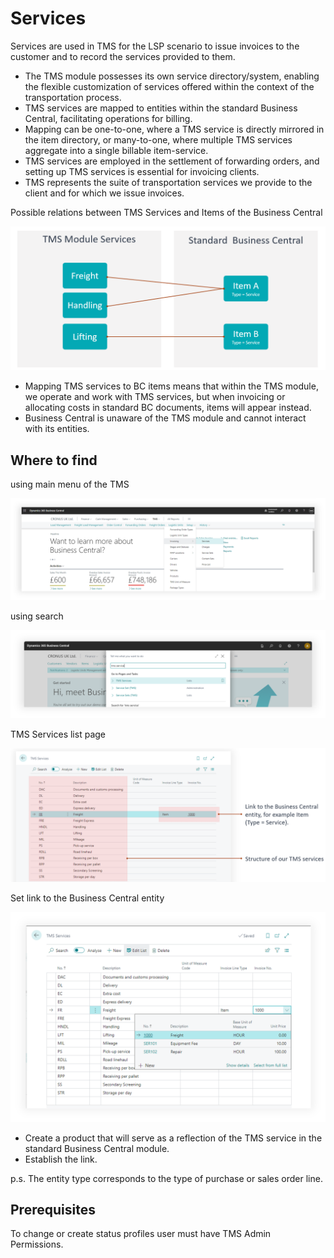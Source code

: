# Services

Services are used in TMS for the LSP scenario to issue invoices to the customer and to record the services provided to them.

- The TMS module possesses its own service directory/system, enabling the flexible customization of services offered within the context of the transportation process.
- TMS services are mapped to entities within the standard Business Central, facilitating operations for billing.
- Mapping can be one-to-one, where a TMS service is directly mirrored in the item directory, or many-to-one, where multiple TMS services aggregate into a single billable item-service.
- TMS services are employed in the settlement of forwarding orders, and setting up TMS services is essential for invoicing clients.
- TMS represents the suite of transportation services we provide to the client and for which we issue invoices.

Possible relations between TMS Services and Items of the Business Central

![Setup Image](resources/services/pics/services1.png)

- Mapping TMS services to BC items means that within the TMS module, we operate and work with TMS services, but when invoicing or allocating costs in standard BC documents, items will appear instead.
- Business Central is unaware of the TMS module and cannot interact with its entities.

## Where to find

using main menu of the TMS

![Setup Image](resources/services/pics/services2.png)

using search

![Setup Image](resources/services/pics/services3.png)

TMS Services list page

![Setup Image](resources/services/pics/services4.png)

Set link to the Business Central entity

![Setup Image](resources/services/pics/services5.png)

- Create a product that will serve as a reflection of the TMS service in the standard Business Central module.
- Establish the link.

p.s. The entity type corresponds to the type of purchase or sales order line.

## Prerequisites

To change or create status profiles user must have TMS Admin Permissions.
